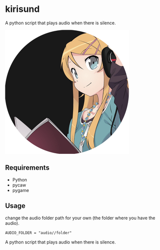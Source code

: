 # kirisund
A python script that plays audio when there is silence. 

<img src="https://github.com/ArmoryFou/kirisund/blob/main/kirisund.png" width="400" height="400" />

## Requirements

- Python
- pycaw
- pygame

## Usage

change the audio folder path for your own (the folder where you have the audio).
```
AUDIO_FOLDER = "audio//folder"
```

A python script that plays audio when there is silence.
